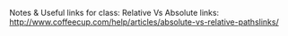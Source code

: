 Notes & Useful links for class:
Relative Vs Absolute links: http://www.coffeecup.com/help/articles/absolute-vs-relative-pathslinks/